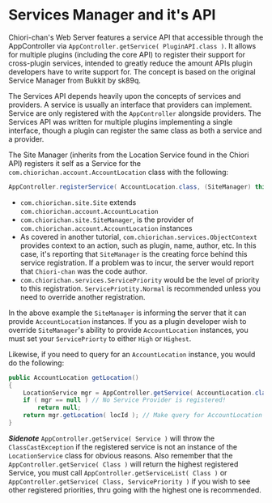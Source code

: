 # Services Manager and it's API

Chiori-chan's Web Server features a service API that accessible through the AppController via `AppController.getService( PluginAPI.class )`. It allows for multiple plugins (including the core API) to register their support for cross-plugin services, intended to greatly reduce the amount APIs plugin developers have to write support for. The concept is based on the original Service Manager from Bukkit by sk89q.

The Services API depends heavily upon the concepts of services and providers. A service is usually an interface that providers can implement. Service are only registered with the `AppController` alongside providers. The Services API was written for multiple plugins implementing a single interface, though a plugin can register the same class as both a service and a provider.

The Site Manager (inherits from the Location Service found in the Chiori API) registers it self as a Service for the `com.chiorichan.account.AccountLocation` class with the following:
```Java
AppController.registerService( AccountLocation.class, (SiteManager) this, new ObjectContext( this ), ServicePriority.Normal );
```

* `com.chiorichan.site.Site` extends `com.chiorichan.account.AccountLocation`
* `com.chiorichan.site.SiteManager`, is the provider of `com.chiorichan.account.AccountLocation` instances
* As covered in another tutorial, `com.chiorichan.services.ObjectContext` provides context to an action, such as plugin, name, author, etc. In this case, it's reporting that `SiteManager` is the creating force behind this service registration. If a problem was to incur, the server would report that `Chiori-chan` was the code author.
* `com.chiorichan.services.ServicePriority` would be the level of priority to this registration. `ServicePriotity.Normal` is recommended unless you need to override another registration.

In the above example the `SiteManager` is informing the server that it can provide `AccountLocation` instances. If you as a plugin developer wish to override `SiteManager`'s ability to provide `AccountLocation` instances, you must set your `ServicePriorty` to either `High` or `Highest`.

Likewise, if you need to query for an `AccountLocation` instance, you would do the following:
```Java
public AccountLocation getLocation()
{
	LocationService mgr = AppController.getService( AccountLocation.class ); // Query for Service Provider
	if ( mgr == null ) // No Service Provider is registered!
		return null;
	return mgr.getLocation( locId ); // Make query for AccountLocation from the LocationService API
}
```

***Sidenote*** `AppController.getService( Service )` will throw the `ClassCastException` if the registered service is not an instance of the `LocationService` class for obvious reasons. Also remember that the `AppController.getService( Class )` will return the highest registered Service, you must call `AppController.getServiceList( Class )` or `AppController.getService( Class, ServicePriority )` if you wish to see other registered priorities, thru going with the highest one is recommended.



